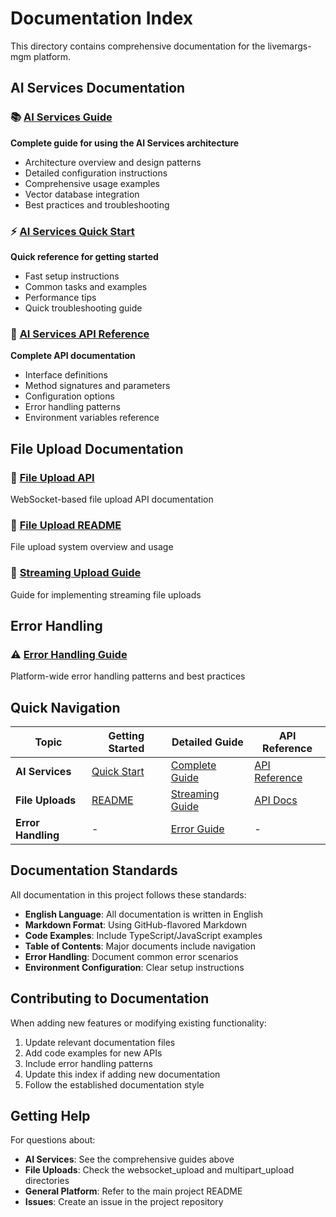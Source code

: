 # Documentation Index

This directory contains comprehensive documentation for the livemargs-mgm platform.

## AI Services Documentation

### 📚 [AI Services Guide](./ai/AI_SERVICES_GUIDE.md)
**Complete guide for using the AI Services architecture**
- Architecture overview and design patterns
- Detailed configuration instructions
- Comprehensive usage examples
- Vector database integration
- Best practices and troubleshooting

### ⚡ [AI Services Quick Start](./ai/AI_SERVICES_QUICKSTART.md) 
**Quick reference for getting started**
- Fast setup instructions
- Common tasks and examples
- Performance tips
- Quick troubleshooting guide

### 🔧 [AI Services API Reference](./ai/AI_SERVICES_API_REFERENCE.md)
**Complete API documentation**
- Interface definitions
- Method signatures and parameters
- Configuration options
- Error handling patterns
- Environment variables reference

## File Upload Documentation

### 📁 [File Upload API](./websocket_upload/FILE_UPLOAD_API.md)
WebSocket-based file upload API documentation

### 📄 [File Upload README](./websocket_upload/FILE_UPLOAD_README.md)
File upload system overview and usage

### 🌊 [Streaming Upload Guide](./multipart_upload/STREAMING_UPLOAD_GUIDE.md)
Guide for implementing streaming file uploads

## Error Handling

### ⚠️ [Error Handling Guide](./ERROR_HANDLING.md)
Platform-wide error handling patterns and best practices

## Quick Navigation

| Topic | Getting Started | Detailed Guide | API Reference |
|-------|----------------|----------------|---------------|
| **AI Services** | [Quick Start](./ai/AI_SERVICES_QUICKSTART.md) | [Complete Guide](./AI_SERVICES_GUIDE.md) | [API Reference](./ai/AI_SERVICES_API_REFERENCE.md) |
| **File Uploads** | [README](./websocket_upload/FILE_UPLOAD_README.md) | [Streaming Guide](./multipart_upload/STREAMING_UPLOAD_GUIDE.md) | [API Docs](./websocket_upload/FILE_UPLOAD_API.md) |
| **Error Handling** | - | [Error Guide](./ERROR_HANDLING.md) | - |

## Documentation Standards

All documentation in this project follows these standards:

- **English Language**: All documentation is written in English
- **Markdown Format**: Using GitHub-flavored Markdown
- **Code Examples**: Include TypeScript/JavaScript examples
- **Table of Contents**: Major documents include navigation
- **Error Handling**: Document common error scenarios
- **Environment Configuration**: Clear setup instructions

## Contributing to Documentation

When adding new features or modifying existing functionality:

1. Update relevant documentation files
2. Add code examples for new APIs
3. Include error handling patterns
4. Update this index if adding new documentation
5. Follow the established documentation style

## Getting Help

For questions about:
- **AI Services**: See the comprehensive guides above
- **File Uploads**: Check the websocket_upload and multipart_upload directories
- **General Platform**: Refer to the main project README
- **Issues**: Create an issue in the project repository
